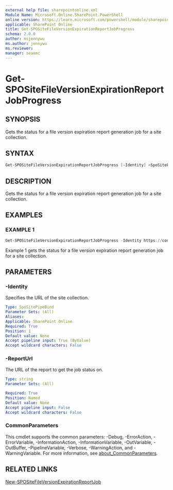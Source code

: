 ```yaml
---
external help file: sharepointonline.xml
Module Name: Microsoft.Online.SharePoint.PowerShell
online version: https://learn.microsoft.com/powershell/module/sharepoint-online/get-spositefileversionexpirationreportjobprogress
applicable: SharePoint Online
title: Get-SPOSiteFileVersionExpirationReportJobProgress
schema: 2.0.0
author: msjennywu
ms.author: jennywu
ms.reviewer:
manager: seanmc
---
```


# Get-SPOSiteFileVersionExpirationReportJobProgress

## SYNOPSIS

Gets the status for a file version expiration report generation job for a site collection.

## SYNTAX

```powershell
Get-SPOSiteFileVersionExpirationReportJobProgress [-Identity] <SpoSitePipeBind> [-ReportUrl <String>] [<CommonParameters>]
```

## DESCRIPTION

Gets the status for a file version expiration report generation job for a site collection.

## EXAMPLES

### EXAMPLE 1

```powershell
Get-SPOSiteFileVersionExpirationReportJobProgress -Identity https://contoso.sharepoint.com/sites/site1 -ReportUrl "https://contoso.sharepoint.com/sites/sites1/reports/MyReports/VersionReport.csv"
```

Example 1 gets the status for a file version expiration report generation job for a site collection.

## PARAMETERS

### -Identity

Specifies the URL of the site collection.

```yaml
Type: SpoSitePipeBind
Parameter Sets: (All)
Aliases:
Applicable: SharePoint Online
Required: True
Position: 1
Default value: None
Accept pipeline input: True (ByValue)
Accept wildcard characters: False
```

### -ReportUrl

The URL of the report to get the job status on.

```yaml
Type: string
Parameter Sets: (All)

Required: True
Position: Named
Default value: None
Accept pipeline input: False
Accept wildcard characters: False
```

### CommonParameters

This cmdlet supports the common parameters: -Debug, -ErrorAction, -ErrorVariable, -InformationAction, -InformationVariable, -OutVariable, -OutBuffer, -PipelineVariable, -Verbose, -WarningAction, and -WarningVariable. For more information, see [about_CommonParameters](https://go.microsoft.com/fwlink/?LinkID=113216).

## RELATED LINKS

[New-SPOSiteFileVersionExpirationReportJob](New-SPOSiteFileVersionExpirationReportJob.md)
